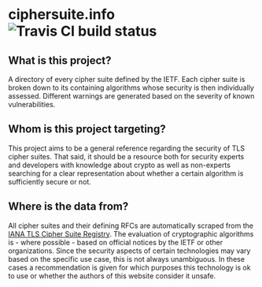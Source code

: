 # ciphersuite.info ![Travis CI build status](https://travis-ci.org/hcrudolph/ciphersuite.info.svg?branch=master)

## What is this project?

A directory of every cipher suite defined by the IETF. Each cipher suite is broken down to its containing algorithms whose security is then individually assessed. Different warnings are generated based on the severity of known vulnerabilities.

## Whom is this project targeting?

This project aims to be a general reference regarding the security of TLS cipher suites. That said, it should be a resource both for security experts and developers with knowledge about crypto as well as non-experts searching for a clear representation about whether a certain algorithm is sufficiently secure or not.

## Where is the data from?

All cipher suites and their defining RFCs are automatically scraped from the [IANA TLS Cipher Suite Registry](https://www.iana.org/assignments/tls-parameters/tls-parameters.xml#tls-parameters-4). The evaluation of cryptographic algorithms is - where possible - based on official notices by the IETF or other organizations. Since the security aspects of certain technologies may vary based on the specific use case, this is not always unambiguous. In these cases a recommendation is given for which purposes this technology is ok to use or whether the authors of this website consider it unsafe.
